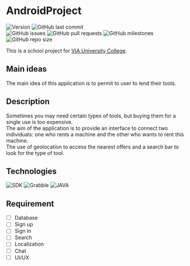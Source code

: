 # AndroidProject
![Version](https://img.shields.io/badge/version-0.0-green)
![GitHub last commit](https://img.shields.io/github/last-commit/Glassait/AndroidProject)  
![GitHub issues](https://img.shields.io/github/issues/Glassait/AndroidProject)
![GitHub pull requests](https://img.shields.io/github/issues-pr/Glassait/AndroidProject)
![GitHub milestones](https://img.shields.io/github/milestones/all/Glassait/AndroidProject)
![GitHub repo size](https://img.shields.io/github/repo-size/Glassait/AndroidProject)

This is a school project for [VIA University College](https://en.via.dk/).

## Main ideas
The main idea of this application is to permit to user to lend their tools.

## Description
Sometimes you may need certain types of tools, but buying them for a single use is too expensive.  
The aim of the application is to provide an interface to connect two individuals: one who rents a machine and the other who wants to rent this machine.  
The use of geolocation to access the nearest offers and a search bar to look for the type of tool.

## Technologies

![SDK](https://img.shields.io/badge/ANDROID_(Nougat)-7.0-blue)
![Grabble](https://img.shields.io/badge/GRABLE-7.3.3-blue)
![JAVA](https://img.shields.io/badge/Min_JAVA_Version-17-blue)

## Requirement
- [ ] Database
- [ ] Sign up
- [ ] Sign in
- [ ] Search
- [ ] Localization
- [ ] Chat
- [ ] UI/UX
